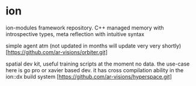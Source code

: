 # ion
ion-modules framework repository. C++ managed memory with introspective types, meta reflection with intuitive syntax

simple agent atm (not updated in months will update very very shortly)
[https://github.com/ar-visions/orbiter.git]

spatial dev kit, useful training scripts at the moment no data.
the use-case here is go pro or xavier based dev.  it has cross compilation ability in the ion::dx build system
[https://github.com/ar-visions/hyperspace.git]
